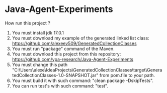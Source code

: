 # Java-Agent-Experiments

How run this project ?

1. You must install jdk 17.0.1
2. You must download my example of the generated linked list class: https://github.com/alexeev509/GeneratedCollectionClasses
3. You must run "package" command of the Maven.
4. You must download this project from this repository: https://github.com/vpa-research/Java-Agent-Experiments
5. You must change this path "C:\Users\alexe\IdeaProjects\GeneratedCollectionClasses\target\GeneratedCollectionClasses-1.0-SNAPSHOT.jar" from pom.file to your path.
6. You must build it with such command: "clean package -DskipTests".
7. You can run test's with such command: "test".
